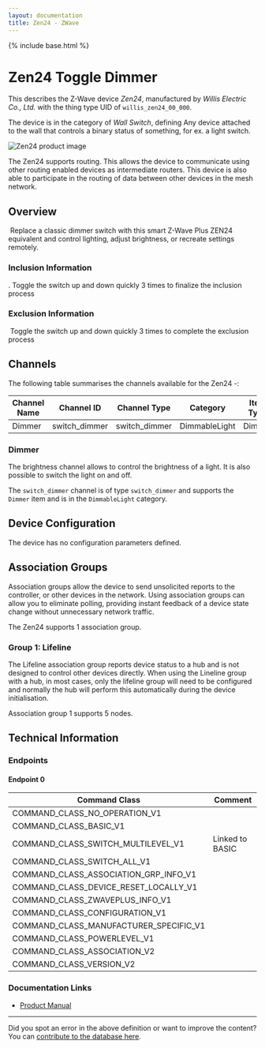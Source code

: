```yaml
---
layout: documentation
title: Zen24 - ZWave
---
```


{% include base.html %}

# Zen24 Toggle Dimmer
This describes the Z-Wave device *Zen24*, manufactured by *Willis Electric Co., Ltd.* with the thing type UID of ```willis_zen24_00_000```.

The device is in the category of *Wall Switch*, defining Any device attached to the wall that controls a binary status of something, for ex. a light switch.

![Zen24 product image](https://www.cd-jackson.com/zwave_device_uploads/483/483_default.jpg)


The Zen24 supports routing. This allows the device to communicate using other routing enabled devices as intermediate routers.  This device is also able to participate in the routing of data between other devices in the mesh network.

## Overview

 Replace a classic dimmer switch with this smart Z-Wave Plus ZEN24 equivalent and control lighting, adjust brightness, or recreate settings remotely.

### Inclusion Information

. Toggle the switch up and down quickly 3 times to finalize the inclusion process

### Exclusion Information

 Toggle the switch up and down quickly 3 times to complete the exclusion process

## Channels

The following table summarises the channels available for the Zen24 -:

| Channel Name | Channel ID | Channel Type | Category | Item Type |
|--------------|------------|--------------|----------|-----------|
| Dimmer | switch_dimmer | switch_dimmer | DimmableLight | Dimmer | 

### Dimmer
The brightness channel allows to control the brightness of a light.
            It is also possible to switch the light on and off.

The ```switch_dimmer``` channel is of type ```switch_dimmer``` and supports the ```Dimmer``` item and is in the ```DimmableLight``` category.



## Device Configuration

The device has no configuration parameters defined.

## Association Groups

Association groups allow the device to send unsolicited reports to the controller, or other devices in the network. Using association groups can allow you to eliminate polling, providing instant feedback of a device state change without unnecessary network traffic.

The Zen24 supports 1 association group.

### Group 1: Lifeline

The Lifeline association group reports device status to a hub and is not designed to control other devices directly. When using the Lineline group with a hub, in most cases, only the lifeline group will need to be configured and normally the hub will perform this automatically during the device initialisation.

Association group 1 supports 5 nodes.

## Technical Information

### Endpoints

#### Endpoint 0

| Command Class | Comment |
|---------------|---------|
| COMMAND_CLASS_NO_OPERATION_V1| |
| COMMAND_CLASS_BASIC_V1| |
| COMMAND_CLASS_SWITCH_MULTILEVEL_V1| Linked to BASIC|
| COMMAND_CLASS_SWITCH_ALL_V1| |
| COMMAND_CLASS_ASSOCIATION_GRP_INFO_V1| |
| COMMAND_CLASS_DEVICE_RESET_LOCALLY_V1| |
| COMMAND_CLASS_ZWAVEPLUS_INFO_V1| |
| COMMAND_CLASS_CONFIGURATION_V1| |
| COMMAND_CLASS_MANUFACTURER_SPECIFIC_V1| |
| COMMAND_CLASS_POWERLEVEL_V1| |
| COMMAND_CLASS_ASSOCIATION_V2| |
| COMMAND_CLASS_VERSION_V2| |

### Documentation Links

* [Product Manual](https://www.cd-jackson.com/zwave_device_uploads/483/manual-for-zooz-z-wave-plus-dimmer-toggle-switch-zen24.pdf)

---

Did you spot an error in the above definition or want to improve the content?
You can [contribute to the database here](http://www.cd-jackson.com/index.php/zwave/zwave-device-database/zwave-device-list/devicesummary/483).
